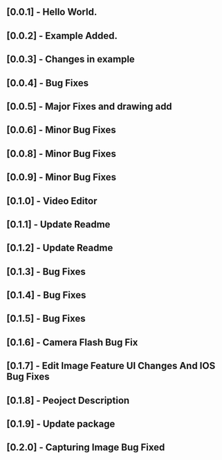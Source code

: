 ## [0.0.1] - Hello World.

## [0.0.2] - Example Added.

## [0.0.3] - Changes in example

## [0.0.4] - Bug Fixes

## [0.0.5] - Major Fixes and drawing add

## [0.0.6] - Minor Bug Fixes

## [0.0.8] - Minor Bug Fixes

## [0.0.9] - Minor Bug Fixes

## [0.1.0] - Video Editor

## [0.1.1] - Update Readme

## [0.1.2] - Update Readme

## [0.1.3] - Bug Fixes

## [0.1.4] - Bug Fixes

## [0.1.5] - Bug Fixes

## [0.1.6] - Camera Flash Bug Fix

## [0.1.7] - Edit Image Feature UI Changes And IOS Bug Fixes

## [0.1.8] - Peoject Description

## [0.1.9] - Update package

## [0.2.0] - Capturing Image Bug Fixed